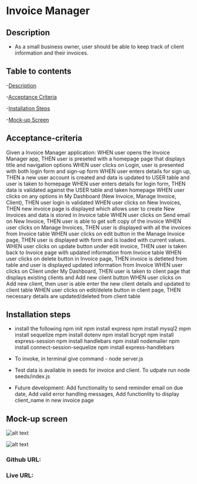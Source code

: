 # Invoice Manager 

## Description
* As a small business owner, user should be able to keep track of client information and their invoices.

## Table to contents

-[Description](#description)

-[Acceptance Criteria](#acceptance-criteria)

-[Installation Steps](#installation-steps)

-[Mock-up Screen](#mock-up-screen)

## Acceptance-criteria

Given a Invoice Manager application:
WHEN user opens the Invoice Manager app, THEN user is preseted with a homepage page that displays title and navigation options
WHEN user clicks on Login, user is presented with both login form and sign-up form
WHEN user enters details for sign up, THEN a new user account is created and data is updated to USER table and user is taken to homepage
WHEN user enters details for login form, THEN data is validated against the USER table and taken homepage
WHEN user clicks on any options in My Dashboard (New Invoice, Manage Invoice, Client), THEN user login is validated
WHEN user clicks on New Invoices, THEN new invoice page is displayed which allows user to create New Invoices and data is stored in Invoice table
WHEN user clicks on Send email on New Invoice, THEN user is able to get soft copy of the invoice
WHEN user clicks on Manage Invoices, THEN user is displayed with all the invoices from Invoice table
WHEN user clicks on edit button in the Manage Invoice page, THEN user is displayed with form and is loaded with current values.
WHEN user clicks on update button under edit invoice, THEN user is taken back to Invoice page with updated information from Invoice table
WHEN user clicks on delete button in Invoice page, THEN invoice is detleted from table and user is displayed updated information from Invoice
WHEN user clicks on Client under My Dashboard, THEN user is taken to client page that displays existing clients and Add new client button
WHEN user clicks on Add new client, then user is able enter the new client details and updated to client table
WHEN user clicks on edit/delete button in client page, THEN necessary details are updated/deleted from client table

## Installation steps

* install the following
npm init 
npm install express
npm install mysql2
mpm install sequelize
mpm install dotenv
npm install bcrypt
npm install express-session
npm install handlebars
npm install nodemailer
npm install connect-session-sequelize
npm install express-handlebars


* To invoke, in terminal give command - node server.js 

* Test data is available in seeds for invoice and client. To udpate run node seeds/index.js

* Future development: Add functionality to send reminder email on due date, Add valid error handling messages, Add functionlity to display client_name in new invoice page

## Mock-up screen

![alt text]()

![alt text]()

### Github URL: 


### Live URL: 





